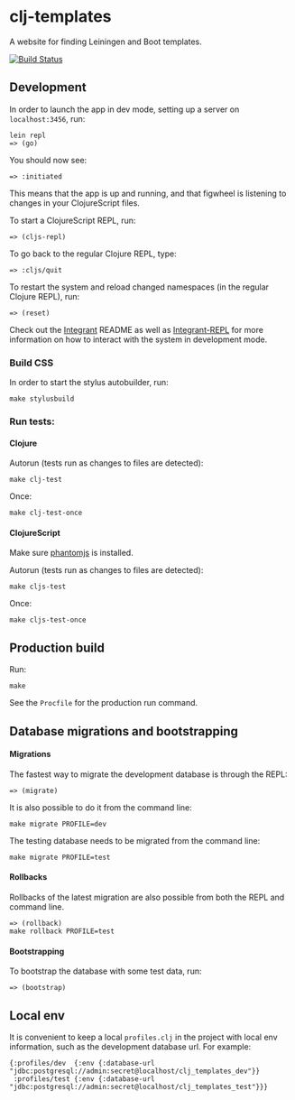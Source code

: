 # clj-templates

A website for finding Leiningen and Boot templates.


[![Build Status](https://travis-ci.org/Dexterminator/clj-templates.svg?branch=master)](https://travis-ci.org/Dexterminator/clj-templates)
## Development

In order to launch the app in dev mode, setting up a server on `localhost:3456`, run:

```
lein repl
=> (go)
```

You should now see:

```
=> :initiated
```

This means that the app is up and running, and that figwheel is listening to changes in your ClojureScript files.

To start a ClojureScript REPL, run:
```
=> (cljs-repl)
```
To go back to the regular Clojure REPL, type:
```
=> :cljs/quit
```

To restart the system and reload changed namespaces (in the regular Clojure REPL), run:
```
=> (reset)
```

Check out the [Integrant](https://github.com/weavejester/integrant) README as well as
[Integrant-REPL](https://github.com/weavejester/integrant-repl) for more information on how to
interact with the system in development mode.

### Build CSS

In order to start the stylus autobuilder, run:
```
make stylusbuild
```


### Run tests:

#### Clojure

Autorun (tests run as changes to files are detected):
```
make clj-test
```

Once:
```
make clj-test-once
```

#### ClojureScript
Make sure [phantomjs](http://phantomjs.org/) is installed.

Autorun (tests run as changes to files are detected):
```
make cljs-test
```
Once: 
```
make cljs-test-once
```

## Production build

Run:
```
make
```

See the `Procfile` for the production run command.

## Database migrations and bootstrapping

#### Migrations
The fastest way to migrate the development database is through the REPL:
```
=> (migrate)
```

It is also possible to do it from the command line:
```
make migrate PROFILE=dev
```

The testing database needs to be migrated from the command line:
```
make migrate PROFILE=test
```

#### Rollbacks
Rollbacks of the latest migration are also possible from both the REPL and command line.
```
=> (rollback)
make rollback PROFILE=test
```

#### Bootstrapping
To bootstrap the database with some test data, run:
```
=> (bootstrap)
```

## Local env
It is convenient to keep a local `profiles.clj` in the project with local env information,
such as the development database url. For example:
```
{:profiles/dev  {:env {:database-url "jdbc:postgresql://admin:secret@localhost/clj_templates_dev"}}
 :profiles/test {:env {:database-url "jdbc:postgresql://admin:secret@localhost/clj_templates_test"}}}
```
